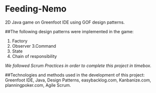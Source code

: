# Feeding-Nemo
2D Java game on Greenfoot IDE using GOF design patterns. 

##The following design patterns were implemented in the game: 
1. Factory 
2. Observer 
3.Command 
4. State 
5. Chain of responsibility 

*We followed Scrum Practices in order to complete this project in timebox.*

##Technologies and methods used in the development of this project: 
Greenfoot IDE, Java, Design Patterns, easybacklog.com, Kanbanize.com, planningpoker.com, Agile Scrum.
